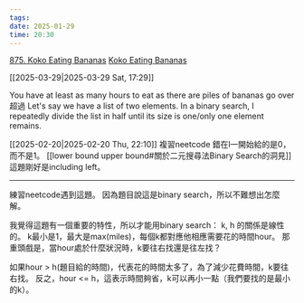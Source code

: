 ```yaml
---
tags: 
date: 2025-01-29
time: 20:30
---
```

[875. Koko Eating Bananas](https://leetcode.com/problems/koko-eating-bananas/)
[Koko Eating Bananas](https://neetcode.io/problems/eating-bananas)

[[2025-03-29|2025-03-29 Sat, 17:29]]

You have at least as many hours to eat as there are piles of bananas
go over 超過
Let's say we have a list of two elements.
In a binary search, I repeatedly divide the list in half until its size is one/only one element remains.

[[2025-02-20|2025-02-20 Thu, 22:10]]
複習neetcode
錯在l一開始給的是0，而不是1。
[[lower bound upper bound#關於二元搜尋法Binary Search的洞見]]
這題剛好是including left。

---

練習neetcode遇到這題。
因為題目說這是binary search，所以不難想出怎麼解。

我覺得這題有一個重要的特性，所以才能用binary search：
k, h 的關係是線性的。
k最小是1，最大是max(miles)，每個k都對應他相應需要花的時間hour。
那重頭戲是，當hour處於什麼狀況時，k要往右找還是往左找？

如果hour > h(題目給的時間)，代表花的時間太多了，為了減少花費時間，k要往右找。
反之，hour <= h，這表示時間夠省，k可以再小一點（我們要找的是最小的k）。